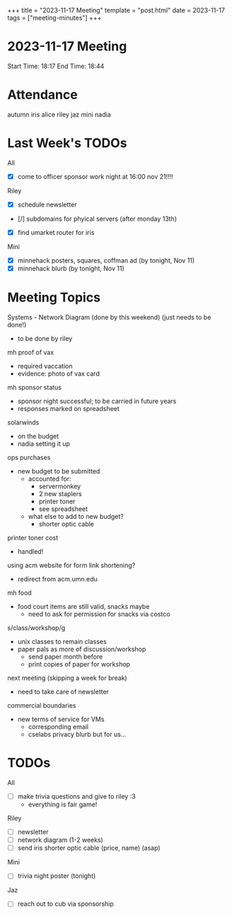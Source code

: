 +++
title = "2023-11-17 Meeting"
template = "post.html"
date = 2023-11-17
tags = ["meeting-minutes"]
+++
# 2023-11-17 Meeting

Start Time: 18:17
End Time: 18:44

# Attendance
autumn
iris
alice
riley
jaz
mini
nadia

# Last Week's TODOs
All
- [x] come to officer sponsor work night at 16:00 nov 21!!!!

Riley
- [x] schedule newsletter
- [/] subdomains for phyical servers (after monday 13th) 
- [x] find umarket router for iris 

Mini
- [x] minnehack posters, squares, coffman ad (by tonight, Nov 11)
- [x] minnehack blurb (by tonight, Nov 11)

# Meeting Topics
Systems - Network Diagram (done by this weekend) (just needs to be done!)
- to be done by riley

mh proof of vax
- required vaccation
- evidence: photo of vax card

mh sponsor status
- sponsor night successful; to be carried in future years
- responses marked on spreadsheet

solarwinds
- on the budget
- nadia setting it up

ops purchases
- new budget to be submitted
    - accounted for:
        - servermonkey
        - 2 new staplers
        - printer toner
        - see spreadsheet
    - what else to add to new budget?
        - shorter optic cable

printer toner cost
- handled!

using acm website for form link shortening?
- redirect from acm.umn.edu

mh food
- food court items are still valid, snacks maybe
    - need to ask for permission for snacks via costco

s/class/workshop/g
- unix classes to remain classes
- paper pals as more of discussion/workshop
    - send paper month before
    - print copies of paper for workshop

next meeting (skipping a week for break)
- need to take care of newsletter

commercial boundaries
- new terms of service for VMs
    - corresponding email
    - cselabs privacy blurb but for us...

# TODOs
All
- [ ] make trivia questions and give to riley :3
    - everything is fair game! 

Riley
- [ ] newsletter
- [ ] network diagram (1-2 weeks)
- [ ] send iris shorter optic cable (price, name) (asap)

Mini
- [ ] trivia night poster (tonight)

Jaz
- [ ] reach out to cub via sponsorship